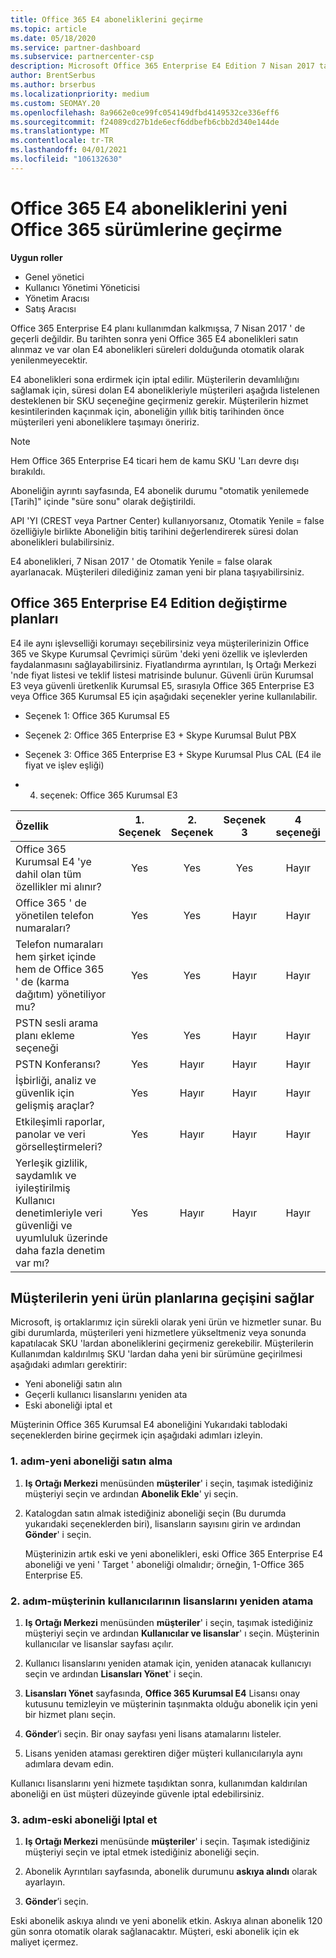 ```yaml
---
title: Office 365 E4 aboneliklerini geçirme
ms.topic: article
ms.date: 05/18/2020
ms.service: partner-dashboard
ms.subservice: partnercenter-csp
description: Microsoft Office 365 Enterprise E4 Edition 7 Nisan 2017 tarihinden itibaren kullanımdan kaldırıldı. Müşteri aboneliklerinizi Office 365 ' in daha yeni sürümlerine geçirmeyi öğrenin.
author: BrentSerbus
ms.author: brserbus
ms.localizationpriority: medium
ms.custom: SEOMAY.20
ms.openlocfilehash: 8a9662e0ce99fc054149dfbd4149532ce336eff6
ms.sourcegitcommit: f24089cd27b1de6ecf6ddbefb6cbb2d340e144de
ms.translationtype: MT
ms.contentlocale: tr-TR
ms.lasthandoff: 04/01/2021
ms.locfileid: "106132630"
---
```

# <a name="migrate-office-365-e4-subscriptions-to-newer-office-365-versions"></a>Office 365 E4 aboneliklerini yeni Office 365 sürümlerine geçirme

**Uygun roller**

- Genel yönetici
- Kullanıcı Yönetimi Yöneticisi
- Yönetim Aracısı
- Satış Aracısı

Office 365 Enterprise E4 planı kullanımdan kalkmışsa, 7 Nisan 2017 ' de geçerli değildir. Bu tarihten sonra yeni Office 365 E4 abonelikleri satın alınmaz ve var olan E4 abonelikleri süreleri dolduğunda otomatik olarak yenilenmeyecektir.

E4 abonelikleri sona erdirmek için iptal edilir. Müşterilerin devamlılığını sağlamak için, süresi dolan E4 abonelikleriyle müşterileri aşağıda listelenen desteklenen bir SKU seçeneğine geçirmeniz gerekir. Müşterilerin hizmet kesintilerinden kaçınmak için, aboneliğin yıllık bitiş tarihinden önce müşterileri yeni aboneliklere taşımayı öneririz. 

> [!NOTE]  
> Hem Office 365 Enterprise E4 ticari hem de kamu SKU 'Ları devre dışı bırakıldı.
 
Aboneliğin ayrıntı sayfasında, E4 abonelik durumu "otomatik yenilemede [Tarih]" içinde "süre sonu" olarak değiştirildi. 

API 'YI (CREST veya Partner Center) kullanıyorsanız, Otomatik Yenile = false özelliğiyle birlikte Aboneliğin bitiş tarihini değerlendirerek süresi dolan abonelikleri bulabilirsiniz. 

E4 abonelikleri, 7 Nisan 2017 ' de Otomatik Yenile = false olarak ayarlanacak. Müşterileri dilediğiniz zaman yeni bir plana taşıyabilirsiniz. 

## <a name="office-365-enterprise-e4-edition-replacement-plans"></a>Office 365 Enterprise E4 Edition değiştirme planları

E4 ile aynı işlevselliği korumayı seçebilirsiniz veya müşterilerinizin Office 365 ve Skype Kurumsal Çevrimiçi sürüm 'deki yeni özellik ve işlevlerden faydalanmasını sağlayabilirsiniz. Fiyatlandırma ayrıntıları, Iş Ortağı Merkezi 'nde fiyat listesi ve teklif listesi matrisinde bulunur. Güvenli ürün Kurumsal E3 veya güvenli üretkenlik Kurumsal E5, sırasıyla Office 365 Enterprise E3 veya Office 365 Kurumsal E5 için aşağıdaki seçenekler yerine kullanılabilir.

- Seçenek 1: Office 365 Kurumsal E5

- Seçenek 2: Office 365 Enterprise E3 + Skype Kurumsal Bulut PBX

- Seçenek 3: Office 365 Enterprise E3 + Skype Kurumsal Plus CAL (E4 ile fiyat ve işlev eşliği)

- 4. seçenek: Office 365 Kurumsal E3


| Özellik | 1\. Seçenek | 2\. Seçenek | Seçenek 3 | 4 seçeneği |
| :---    | :------: |   :---:  |   :---:  |   :---:  |
| Office 365 Kurumsal E4 'ye dahil olan tüm özellikler mi alınır? | Yes | Yes | Yes | Hayır |
| Office 365 ' de yönetilen telefon numaraları? | Yes | Yes | Hayır | Hayır |
| Telefon numaraları hem şirket içinde hem de Office 365 ' de (karma dağıtım) yönetiliyor mu? | Yes | Yes | Hayır | Hayır |
| PSTN sesli arama planı ekleme seçeneği | Yes | Yes | Hayır | Hayır |
| PSTN Konferansı? | Yes | Hayır | Hayır | Hayır |
| İşbirliği, analiz ve güvenlik için gelişmiş araçlar? | Yes | Hayır | Hayır | Hayır |
| Etkileşimli raporlar, panolar ve veri görselleştirmeleri? | Yes | Hayır | Hayır | Hayır | 
| Yerleşik gizlilik, saydamlık ve iyileştirilmiş Kullanıcı denetimleriyle veri güvenliği ve uyumluluk üzerinde daha fazla denetim var mı? | Yes | Hayır | Hayır | Hayır | 

## <a name="transition-customers-to-new-product-plans"></a>Müşterilerin yeni ürün planlarına geçişini sağlar

Microsoft, iş ortaklarımız için sürekli olarak yeni ürün ve hizmetler sunar. Bu gibi durumlarda, müşterileri yeni hizmetlere yükseltmeniz veya sonunda kapatılacak SKU 'lardan aboneliklerini geçirmeniz gerekebilir. Müşterilerin Kullanımdan kaldırılmış SKU 'lardan daha yeni bir sürümüne geçirilmesi aşağıdaki adımları gerektirir:

-   Yeni aboneliği satın alın
-   Geçerli kullanıcı lisanslarını yeniden ata
-   Eski aboneliği iptal et

Müşterinin Office 365 Kurumsal E4 aboneliğini Yukarıdaki tablodaki seçeneklerden birine geçirmek için aşağıdaki adımları izleyin.

### <a name="step-1---purchase-the-new-subscription"></a>1. adım-yeni aboneliği satın alma

1. **Iş Ortağı Merkezi** menüsünden **müşteriler**' i seçin, taşımak istediğiniz müşteriyi seçin ve ardından **Abonelik Ekle**' yi seçin.

2. Katalogdan satın almak istediğiniz aboneliği seçin (Bu durumda yukarıdaki seçeneklerden biri), lisansların sayısını girin ve ardından **Gönder**' i seçin.

   Müşterinizin artık eski ve yeni abonelikleri, eski Office 365 Enterprise E4 aboneliği ve yeni ' Target ' aboneliği olmalıdır; örneğin, 1-Office 365 Enterprise E5.

### <a name="step-2---reassign-the-customers-users-licenses"></a>2. adım-müşterinin kullanıcılarının lisanslarını yeniden atama

1. **Iş Ortağı Merkezi** menüsünden **müşteriler**' i seçin, taşımak istediğiniz müşteriyi seçin ve ardından **Kullanıcılar ve lisanslar**' ı seçin. Müşterinin kullanıcılar ve lisanslar sayfası açılır.

2. Kullanıcı lisanslarını yeniden atamak için, yeniden atanacak kullanıcıyı seçin ve ardından **Lisansları Yönet**' i seçin.

3. **Lisansları Yönet** sayfasında, **Office 365 Kurumsal E4** Lisansı onay kutusunu temizleyin ve müşterinin taşınmakta olduğu abonelik için yeni bir hizmet planı seçin.

4. **Gönder**’i seçin. Bir onay sayfası yeni lisans atamalarını listeler.

5. Lisans yeniden ataması gerektiren diğer müşteri kullanıcılarıyla aynı adımlara devam edin.

Kullanıcı lisanslarını yeni hizmete taşıdıktan sonra, kullanımdan kaldırılan aboneliği en üst müşteri düzeyinde güvenle iptal edebilirsiniz.

### <a name="step-3---cancel-the-old-subscription"></a>3. adım-eski aboneliği Iptal et

1. **Iş Ortağı Merkezi** menüsünde **müşteriler**' i seçin. Taşımak istediğiniz müşteriyi seçin ve iptal etmek istediğiniz aboneliği seçin.

2. Abonelik Ayrıntıları sayfasında, abonelik durumunu **askıya alındı** olarak ayarlayın.

3. **Gönder**’i seçin.

Eski abonelik askıya alındı ve yeni abonelik etkin. Askıya alınan abonelik 120 gün sonra otomatik olarak sağlanacaktır. Müşteri, eski abonelik için ek maliyet içermez.



 



